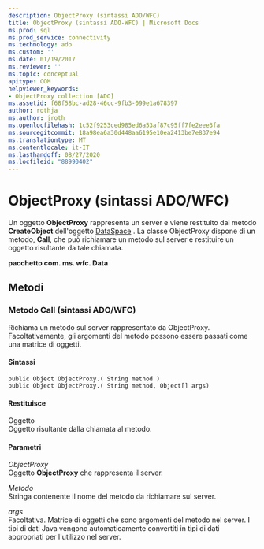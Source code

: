```yaml
---
description: ObjectProxy (sintassi ADO/WFC)
title: ObjectProxy (sintassi ADO-WFC) | Microsoft Docs
ms.prod: sql
ms.prod_service: connectivity
ms.technology: ado
ms.custom: ''
ms.date: 01/19/2017
ms.reviewer: ''
ms.topic: conceptual
apitype: COM
helpviewer_keywords:
- ObjectProxy collection [ADO]
ms.assetid: f68f58bc-ad28-46cc-9fb3-099e1a678397
author: rothja
ms.author: jroth
ms.openlocfilehash: 1c52f9253ced985ed6a53af87c95ff7fe2eee3fa
ms.sourcegitcommit: 18a98ea6a30d448aa6195e10ea2413be7e837e94
ms.translationtype: MT
ms.contentlocale: it-IT
ms.lasthandoff: 08/27/2020
ms.locfileid: "88990402"
---
```

# <a name="objectproxy-ado---wfc-syntax"></a>ObjectProxy (sintassi ADO/WFC)
Un oggetto **ObjectProxy** rappresenta un server e viene restituito dal metodo **CreateObject** dell'oggetto [DataSpace](../rds-api/dataspace-object-rds.md) . La classe ObjectProxy dispone di un metodo, **Call**, che può richiamare un metodo sul server e restituire un oggetto risultante da tale chiamata.  
  
 **pacchetto com. ms. wfc. Data**  
  
## <a name="methods"></a>Metodi  
  
### <a name="call-method-adowfc-syntax"></a>Metodo Call (sintassi ADO/WFC)  
 Richiama un metodo sul server rappresentato da ObjectProxy. Facoltativamente, gli argomenti del metodo possono essere passati come una matrice di oggetti.  
  
#### <a name="syntax"></a>Sintassi  
  
```  
public Object ObjectProxy.( String method )  
public Object ObjectProxy.( String method, Object[] args)  
```  
  
#### <a name="returns"></a>Restituisce  
 Oggetto  
 Oggetto risultante dalla chiamata al metodo.  
  
#### <a name="parameters"></a>Parametri  
 *ObjectProxy*  
 Oggetto **ObjectProxy** che rappresenta il server.  
  
 *Metodo*  
 Stringa contenente il nome del metodo da richiamare sul server.  
  
 *args*  
 Facoltativa. Matrice di oggetti che sono argomenti del metodo nel server. I tipi di dati Java vengono automaticamente convertiti in tipi di dati appropriati per l'utilizzo nel server.